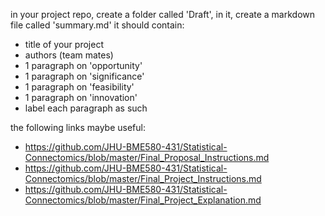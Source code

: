 in your project repo, create a folder called 'Draft', in it, create a markdown file called 'summary.md'
it should contain:

- title of your project
- authors (team mates)
- 1 paragraph on 'opportunity'
- 1 paragraph on 'significance'
- 1 paragraph on 'feasibility'
- 1 paragraph on 'innovation'
- label each paragraph as such

the following links maybe useful:
- https://github.com/JHU-BME580-431/Statistical-Connectomics/blob/master/Final_Proposal_Instructions.md
- https://github.com/JHU-BME580-431/Statistical-Connectomics/blob/master/Final_Project_Instructions.md
- https://github.com/JHU-BME580-431/Statistical-Connectomics/blob/master/Final_Project_Explanation.md
